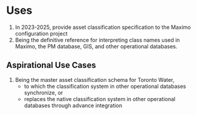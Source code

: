 # Uses
1. In 2023-2025, provide asset classification specification to the Maximo configuration project
1. Being the definitive reference for interpreting class names used in Maximo, the PM database, GIS, and other operational databases.
## Aspirational Use Cases
1. Being the master asset classification schema for Toronto Water,
    * to which the classification system in other operational databases synchronize, or
    * replaces the native classification system in other operational databases through advance integration
